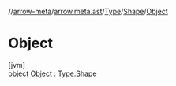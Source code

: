 //[arrow-meta](../../../../../index.md)/[arrow.meta.ast](../../../index.md)/[Type](../../index.md)/[Shape](../index.md)/[Object](index.md)

# Object

[jvm]\
object [Object](index.md) : [Type.Shape](../index.md)
